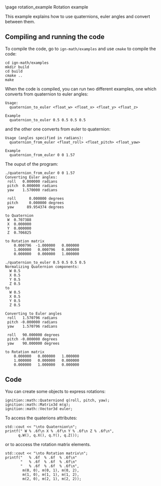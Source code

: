 \page rotation_example Rotation example

This example explains how to use quaternions, euler angles and convert between them.

## Compiling and running the code

To compile the code, go to `ign-math/examples` and use `cmake` to compile the code:

```{.sh}
cd ign-math/examples
mkdir build
cd build
cmake ..
make
```

When the code is compiled, you can run two different examples, one which converts from quaternion to euler angles:

```{.sh}
Usage:
  quaternion_to_euler <float_w> <float_x> <float_y> <float_z>

Example
  quaternion_to_euler 0.5 0.5 0.5 0.5
```

and the other one converts from euler to quaternion:

```{.sh}
Usage (angles specified in radians):
  quaternion_from_euler <float_roll> <float_pitch> <float_yaw>

Example
  quaternion_from_euler 0 0 1.57
```

The ouput of the program:

```{.sh}
./quaternion_from_euler 0 0 1.57
Converting Euler angles:
 roll   0.000000 radians
 pitch  0.000000 radians
 yaw    1.570000 radians

 roll      0.000000 degrees
 pitch     0.000000 degrees
 yaw      89.954374 degrees

to Quaternion
 W  0.707388
 X  0.000000
 Y  0.000000
 Z  0.706825

to Rotation matrix
    0.000796  -1.000000   0.000000
    1.000000   0.000796   0.000000
    0.000000   0.000000   1.000000
```


```{.sh}
./quaternion_to_euler 0.5 0.5 0.5 0.5
Normalizing Quaternion components:
  W 0.5
  X 0.5
  Y 0.5
  Z 0.5
to
  W 0.5
  X 0.5
  Y 0.5
  Z 0.5

Converting to Euler angles
 roll   1.570796 radians
 pitch -0.000000 radians
 yaw    1.570796 radians

 roll   90.000000 degrees
 pitch -0.000000 degrees
 yaw    90.000000 degrees

to Rotation matrix
    0.000000   0.000000   1.000000
    1.000000   0.000000   0.000000
    0.000000   1.000000   0.000000
```

## Code

You can create some objects to express rotations:

```{.cpp}
ignition::math::Quaterniond q(roll, pitch, yaw);
ignition::math::Matrix3d m(q);
ignition::math::Vector3d euler;
```

To access the quaterions attributes:

```{.cpp}
std::cout << "\nto Quaternion\n";
printf(" W % .6f\n X % .6f\n Y % .6f\n Z % .6f\n",
      q.W(), q.X(), q.Y(), q.Z());
```

or to acccess the rotation matrix elements.

```{.cpp}
std::cout << "\nto Rotation matrix\n";
printf("   % .6f  % .6f  % .6f\n"
       "   % .6f  % .6f  % .6f\n"
       "   % .6f  % .6f  % .6f\n",
        m(0, 0), m(0, 1), m(0, 2),
        m(1, 0), m(1, 1), m(1, 2),
        m(2, 0), m(2, 1), m(2, 2));
```

